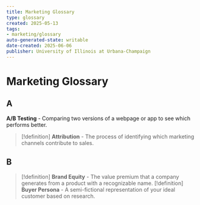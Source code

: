 ```yaml
---
title: Marketing Glossary
type: glossary
created: 2025-05-13
tags:
- marketing/glossary
auto-generated-state: writable
date-created: 2025-06-06
publisher: University of Illinois at Urbana-Champaign
---
```


# Marketing Glossary

## A

**A/B Testing** - Comparing two versions of a webpage or app to see which performs better.
> [!definition]
> **Attribution** - The process of identifying which marketing channels contribute to sales.

## B

> [!definition]
> **Brand Equity** - The value premium that a company generates from a product with a recognizable name.
> [!definition]
> **Buyer Persona** - A semi-fictional representation of your ideal customer based on research.
